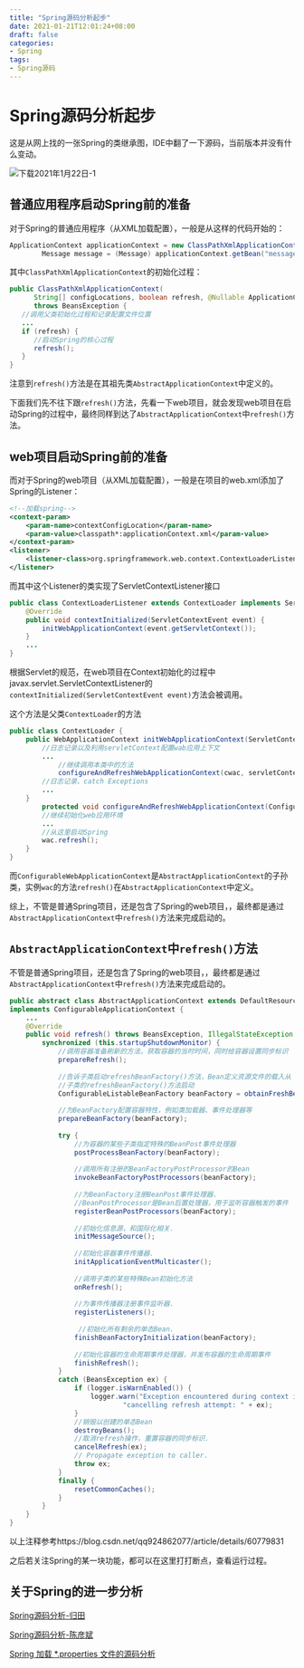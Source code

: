 ```yaml
---
title: "Spring源码分析起步"
date: 2021-01-21T12:01:24+08:00
draft: false
categories: 
- Spring
tags:
- Spring源码
---
```


# Spring源码分析起步

这是从网上找的一张Spring的类继承图，IDE中翻了一下源码，当前版本并没有什么变动。

![下载2021年1月22日-1](https://picgo12138.oss-cn-hangzhou.aliyuncs.com/md/下载2021年1月22日-1.png)

## 普通应用程序启动Spring前的准备

对于Spring的普通应用程序（从XML加载配置），一般是从这样的代码开始的：

```java
ApplicationContext applicationContext = new ClassPathXmlApplicationContext("applicationContext.xml");
        Message message = (Message) applicationContext.getBean("message");
```

其中`ClassPathXmlApplicationContext`的初始化过程：

```java
public ClassPathXmlApplicationContext(
      String[] configLocations, boolean refresh, @Nullable ApplicationContext parent)
      throws BeansException {
   //调用父类初始化过程和记录配置文件位置
   ...
   if (refresh) {
      //启动Spring的核心过程
      refresh();
   }
}
```

注意到`refresh()`方法是在其祖先类`AbstractApplicationContext`中定义的。

下面我们先不往下跟`refresh()`方法，先看一下web项目，就会发现web项目在启动Spring的过程中，最终同样到达了`AbstractApplicationContext`中`refresh()`方法。

## web项目启动Spring前的准备

而对于Spring的web项目（从XML加载配置），一般是在项目的web.xml添加了Spring的Listener：

```xml
<!--加载spring-->
<context-param>
    <param-name>contextConfigLocation</param-name>
    <param-value>classpath*:applicationContext.xml</param-value>
</context-param>
<listener>
    <listener-class>org.springframework.web.context.ContextLoaderListener</listener-class>
</listener>
```

而其中这个Listener的类实现了ServletContextListener接口

```java
public class ContextLoaderListener extends ContextLoader implements ServletContextListener {
    @Override
	public void contextInitialized(ServletContextEvent event) {
		initWebApplicationContext(event.getServletContext());
	}
    ...
}
```

根据Servlet的规范，在web项目在Context初始化的过程中javax.servlet.ServletContextListener的`contextInitialized(ServletContextEvent event)`方法会被调用。

这个方法是父类`ContextLoader`的方法

```java
public class ContextLoader {	
    public WebApplicationContext initWebApplicationContext(ServletContext servletContext){
        //日志记录以及利用servletContext配置wab应用上下文
        ...
            //继续调用本类中的方法
            configureAndRefreshWebApplicationContext(cwac, servletContext);
        //日志记录、catch Exceptions
        ...
    }
    	protected void configureAndRefreshWebApplicationContext(ConfigurableWebApplicationContext wac, ServletContext sc) {
		//继续初始化web应用环境
        ...
        //从这里启动Spring
		wac.refresh();
	}
}
```

而`ConfigurableWebApplicationContext`是`AbstractApplicationContext`的子孙类，实例`wac`的方法`refresh()`在`AbstractApplicationContext`中定义。

综上，不管是普通Spring项目，还是包含了Spring的web项目，，最终都是通过`AbstractApplicationContext`中`refresh()`方法来完成启动的。

## `AbstractApplicationContext`中`refresh()`方法

不管是普通Spring项目，还是包含了Spring的web项目，，最终都是通过`AbstractApplicationContext`中`refresh()`方法来完成启动的。

```java
public abstract class AbstractApplicationContext extends DefaultResourceLoader
implements ConfigurableApplicationContext {
	...
	@Override
	public void refresh() throws BeansException, IllegalStateException {
		synchronized (this.startupShutdownMonitor) {
			//调用容器准备刷新的方法，获取容器的当时时间，同时给容器设置同步标识 
			prepareRefresh();
 
			//告诉子类启动refreshBeanFactory()方法，Bean定义资源文件的载入从  
            //子类的refreshBeanFactory()方法启动  
			ConfigurableListableBeanFactory beanFactory = obtainFreshBeanFactory();
 
			//为BeanFactory配置容器特性，例如类加载器、事件处理器等 
			prepareBeanFactory(beanFactory);
 
			try {
				//为容器的某些子类指定特殊的BeanPost事件处理器 
				postProcessBeanFactory(beanFactory);
 
				//调用所有注册的BeanFactoryPostProcessor的Bean  
				invokeBeanFactoryPostProcessors(beanFactory);
 
				//为BeanFactory注册BeanPost事件处理器.  
                //BeanPostProcessor是Bean后置处理器，用于监听容器触发的事件
				registerBeanPostProcessors(beanFactory);
 
				//初始化信息源，和国际化相关.  
				initMessageSource();
 
				//初始化容器事件传播器.  
				initApplicationEventMulticaster();
 
				//调用子类的某些特殊Bean初始化方法
				onRefresh();
 
				//为事件传播器注册事件监听器.  
				registerListeners();
 
				 //初始化所有剩余的单态Bean.  
				finishBeanFactoryInitialization(beanFactory);
 
				//初始化容器的生命周期事件处理器，并发布容器的生命周期事件  
				finishRefresh();
			}
			catch (BeansException ex) {
				if (logger.isWarnEnabled()) {
					logger.warn("Exception encountered during context initialization - " +
							"cancelling refresh attempt: " + ex);
				}
				//销毁以创建的单态Bean  
				destroyBeans();
				//取消refresh操作，重置容器的同步标识. 
				cancelRefresh(ex);
				// Propagate exception to caller.
				throw ex;
			}
			finally {
				resetCommonCaches();
			}
		}
	}
}
```

以上注释参考https://blog.csdn.net/qq924862077/article/details/60779831



之后若关注Spring的某一块功能，都可以在这里打打断点，查看运行过程。



## 关于Spring的进一步分析

[Spring源码分析-归田](https://juejin.cn/post/6844903593879797768)

[Spring源码分析-陈彦斌](https://www.cnblogs.com/chenyanbin/p/11756034.html)

[Spring 加载 *.properties 文件的源码分析](https://blog.csdn.net/dalinsi/article/details/53037957)